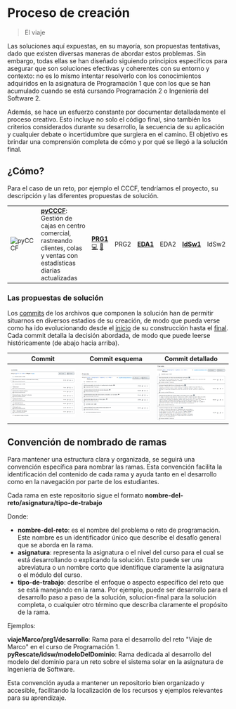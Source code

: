 # Proceso de creación
<!-- TODO: #1 Esquematizarlo en xQ,Q,pQ,C -->

> El viaje

Las soluciones aquí expuestas, en su mayoría, son propuestas tentativas, dado que existen diversas maneras de abordar estos problemas. Sin embargo, todas ellas se han diseñado siguiendo principios específicos para asegurar que son soluciones efectivas y coherentes con su entorno y contexto: no es lo mismo intentar resolverlo con los conocimientos adquiridos en la asignatura de Programación 1 que con los que se han acumulado cuando se está cursando Programación 2 o Ingeniería del Software 2.

Además, se hace un esfuerzo constante por documentar detalladamente el proceso creativo. Esto incluye no solo el código final, sino también los criterios considerados durante su desarrollo, la secuencia de su aplicación y cualquier debate o incertidumbre que surgiera en el camino. El objetivo es brindar una comprensión completa de cómo y por qué se llegó a la solución final.

## ¿Cómo?

Para el caso de un reto, por ejemplo el CCCF, tendríamos el proyecto, su descripción y las diferentes propuestas de solución.

<div align=center border=1>

|||||||||
|-|-|-|-|-|-|-|-|
| ![pyCCCF](https://raw.githubusercontent.com/puntoReflex/pyCCCF/main/imagenes/shoppingCF.png) | **[pyCCCF](https://github.com/puntoReflex/pyCCCF)**: Gestión de cajas en centro comercial, rastreando clientes, colas y ventas con estadísticas diarias actualizadas | [**PRG1**](https://github.com/puntoReflex/pyTelefonoDescacharrado/blob/main/src/vPRG1/README.md) [💻](https://github.com/puntoReflex/pyCCCF/blob/main/src/vPRG1/CCCF.java) [🐾](https://github.com/puntoReflex/pyCCCF/commits/main/src/vPRG1/CCCF.java)|PRG2|[**EDA1**](https://github.com/puntoReflex/pyCCCF/blob/main/src/v000/README.md)|EDA2|[**IdSw1**](https://github.com/puntoReflex/pyCCCF/blob/main/mdd.md)|IdSw2|


</div>

### Las propuestas de solución

Los [commits](https://github.com/puntoReflex/pyCCCF/commits/main/src/vPRG1/CCCF.java) de los archivos que componen la solución han de permitir situarnos en diversos estadios de su creación, de modo que pueda verse como ha ido evolucionando desde el [inicio](https://github.com/puntoReflex/pyCCCF/blob/27b17731c49bc0f0742e52dfaa5b2e593a92820e/src/vPRG1/CCCF.java) de su construcción hasta el [final](https://github.com/puntoReflex/pyCCCF/blob/b6c3ae9e96053c61efaa72df25cf466732c38946/src/vPRG1/CCCF.java). Cada commit detalla la decisión abordada, de modo que puede leerse históricamente (de abajo hacia arriba).

<div align=center>

|Commit|Commit esquema|Commit detallado|
|-|-|-|
[![](/images/commits_cccf.png)](https://github.com/puntoReflex/pyCCCF/commits/main/src/vPRG1/CCCF.java)|[![](/images/commitEsquema.png)](https://github.com/puntoReflex/.github/commits/viajeMarco/prg1/desarrollo/retos%26proyectos/viajeMarco/src/vPRG1/Marco.java)|[![](/images/commitDetalle.png)](https://github.com/puntoReflex/.github/commits/viajeMarco/prg1/desarrollo/retos%26proyectos/viajeMarco/src/vPRG1/Marco.java)|

</div>

## Convención de nombrado de ramas

Para mantener una estructura clara y organizada, se seguirá una convención específica para nombrar las ramas. Esta convención facilita la identificación del contenido de cada rama y ayuda tanto en el desarrollo como en la navegación por parte de los estudiantes.

Cada rama en este repositorio sigue el formato **nombre-del-reto/asignatura/tipo-de-trabajo**

Donde:

- **nombre-del-reto**: es el nombre del problema o reto de programación. Este nombre es un identificador único que describe el desafío general que se aborda en la rama.
- **asignatura**: representa la asignatura o el nivel del curso para el cual se está desarrollando o explicando la solución. Esto puede ser una abreviatura o un nombre corto que identifique claramente la asignatura o el módulo del curso.
- **tipo-de-trabajo**: describe el enfoque o aspecto específico del reto que se está manejando en la rama. Por ejemplo, puede ser desarrollo para el desarrollo paso a paso de la solución, solucion-final para la solución completa, o cualquier otro término que describa claramente el propósito de la rama.

Ejemplos:

**viajeMarco/prg1/desarrollo**: Rama para el desarrollo del reto "Viaje de Marco" en el curso de Programación 1.
**pyRescate/idsw/modeloDelDominio**: Rama dedicada al desarrollo del modelo del dominio para un reto sobre el sistema solar en la asignatura de Ingeniería de Software.

Esta convención ayuda a mantener un repositorio bien organizado y accesible, facilitando la localización de los recursos y ejemplos relevantes para su aprendizaje.
